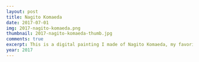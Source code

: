 ```yaml
---
layout: post
title: Nagito Komaeda
date: 2017-07-01
img: 2017-nagito-komaeda.png
thumbnail: 2017-nagito-komaeda-thumb.jpg
comments: true
excerpt: This is a digital painting I made of Nagito Komaeda, my favorite character from the video game Danganronpa 2.
year: 2017
---
```

